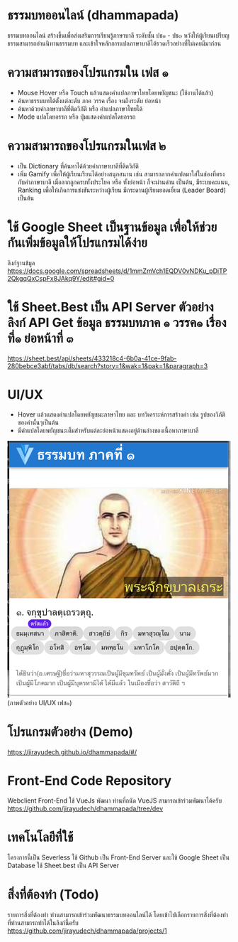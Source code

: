 # ธรรมบทออนไลน์ (dhammapada)
ธรรมบทออนไลน์ สร้างขึ้นเพื่อส่งเสริมการเรียนรู้ภาษาบาลี ระดับชั้น ปธ๑ - ปธ๓ หวังให้ผู้เรียนเปรียญธรรมสามารถอ่านนิทานธรรมบท และเข้าใจหลักการแปลภาษาบาลีได้รวดเร็วอย่างที่ไม่เคยมีมาก่อน

# ความสามารถของโปรแกรมใน เฟส ๑
- Mouse Hover หรือ Touch แล้วแสดงคำแปลภาษาไทยโดยพยัญชนะ (ใช้งานได้แล้ว)
- ค้นหาธรรมบทได้ตั้งแต่ละดับ ภาค วรรค เรื่อง จนถึงระดับ ย่อหน้า
- ค้นหาด้วยคำภาษาบาลีที่ติดวิภัติ หรือ คำแปลภาษาไทยได้
- Mode แปลโดยอรรถ หรือ ปุ่มแสดงคำแปลโดยอรรถ 

# ความสามารถของโปรแกรมในเฟส ๒
- เป็น Dictionary ที่ค้นหาได้ด้วยคำภาษาบาลีที่ติดวิภัติ
- เพิ่ม Gamify เพื่อให้ผู้เรียนเรียนได้อย่างสนุกสนาน เช่น สามารถลากคำแปลมาใส่ในช่องที่ตรงกับคำภาษาบาลี เมื่อลากถูกครบทั้งประโยค หรือ ทั้งย่อหน้า ก็จะผ่านด่าน เป็นต้น, มีระบบคะแนน, Ranking เพื่อให้เกิดการแข่งขันระหว่างผู้เรียน มีกระดานผู้เรียนยอดเยี่ยม (Leader Board)  เป็นต้น 

# ใช้ Google Sheet เป็นฐานข้อมูล เพื่อให้ช่วยกันเพิ่มข้อมูลให้โปรแกรมได้ง่าย
ลิงก์ฐานข้มูล
https://docs.google.com/spreadsheets/d/1mmZmVch1EQDV0vNDKu_pDiTP2QkgqQxCspFx8JAkq9Y/edit#gid=0

# ใช้ Sheet.Best เป็น API Server ตัวอย่างลิงก์ API Get ข้อมูล ธรรมบทภาค ๑ วรรค๑ เรื่องที่๑ ย่อหน้าที่ ๓ 
https://sheet.best/api/sheets/433218c4-6b0a-41ce-9fab-280bebce3abf/tabs/db/search?story=1&wak=1&pak=1&paragraph=3 

# UI/UX 
- Hover แล้วแสดงคำแปลโดยพยัญชนะภาษาไทย และ บทวิเคราะห์การสร้างคำ เช่น รูปของวิภัติของคำนั้นๆเป็นต้น
- มีคำแปลโดยพยัญชนะเต็มสำหรับแต่ละย่อหน้าแสดงอยู่ด้านล่างของเนื้อหาภาษาบาลี 

<img src="https://github.com/jirayudech/dhammapada/blob/main/Screen%20Shot%202563-11-15%20at%2016.48.49.png">(ภาพตัวอย่าง UI/UX เฟส๑)


# โปรแกรมตัวอย่าง (Demo)
https://jirayudech.github.io/dhammapada/#/

# Front-End Code Repository
Webclient Front-End ใช้ VueJs พัฒนา ท่านที่ถนัด VueJS สามารถเข้าร่วมพัฒนาได้ครับ
https://github.com/jirayudech/dhammapada/tree/dev

# เทคโนโลยีที่ใช้
โครงการนี้เป็น Severless ใช้ Github เป็น Front-End Server และใช้ Google Sheet เป็น Database ใช้ Sheet.best เป็น API Server

# สิ่งที่ต้องทำ (Todo)
รายการสิ่งที่ต้องทำ ท่านสามารถเข้าร่วมพัฒนาธรรมบทออนไลน์ได้ โดยเข้าไปเลือกรายการสิ่งที่ต้องทำ ที่ท่านสามารถทำได้ในลิงก์นี้ครับ
https://github.com/jirayudech/dhammapada/projects/1

